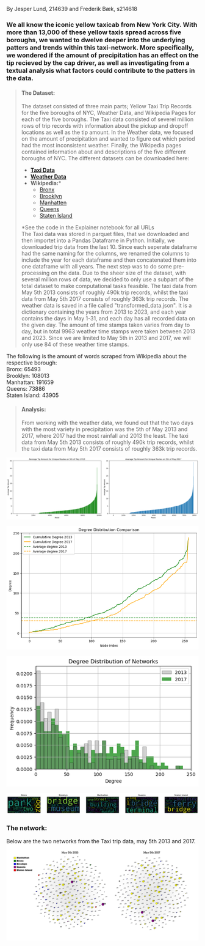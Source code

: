 By Jesper Lund, 214639 and Frederik Bæk, s214618

### We all know the iconic yellow taxicab from New York City. With more than 13,000 of these yellow taxis spread across five boroughs, we wanted to dwelve deeper into the underlying patters and trends within this taxi-network. More specifically, we wondered if the amount of precipitation has an effect on the tip recieved by the cap driver, as well as investigating from a textual analysis what factors could contribute to the patters in the data.

> #### The Dataset:  
> The dataset consisted of three main parts; Yellow Taxi Trip Records for the five boroughs of NYC, Weather Data, and Wikipedia Pages for each of the five boroughs. The Taxi data consisted of severel million rows of trip records with information about the pickup and dropoff locations as well as the tip amount. In the Weather data, we focused on the amount of precipitation and wanted to figure out which period had the most inconsistent weather. Finally, the Wikipedia pages contained information about and descriptions of the five different boroughs of NYC.
> The different datasets can be downloaded here:  
> - [**Taxi Data**](https://www.nyc.gov/site/tlc/about/tlc-trip-record-data.page)  
> - [**Weather Data**](https://www.wunderground.com/history/daily/us/ny/new-york-city/KLGA/date)  
> - **Wikipedia:***
>   - [Bronx](https://en.wikipedia.org/wiki/The_Bronx)
>   - [Brooklyn](https://en.wikipedia.org/wiki/Brooklyn)
>   - [Manhatten](https://en.wikipedia.org/wiki/Manhattan)
>   - [Queens](https://en.wikipedia.org/wiki/Queens)
>   - [Staten Island](https://en.wikipedia.org/wiki/Staten_Island)
> 
> *See the code in the Explainer notebook for all URLs
> <br>
> The Taxi data was stored in parquet files, that we downloaded and then importet into a Pandas Dataframe in Python. Initially, we downloaded trip data from the last 10. Since each seperate dataframe had the same naming for the columns, we renamed the columns to include the year for each dataframe and then concatenated them into one dataframe with all years. The next step was to do some pre-processing on the data. Due to the sheer size of the dataset, with several million rows of data, we decided to only use a subpart of the total dataset to make computational tasks feasible. The taxi data from May 5th 2013 consists of roughly 490k trip records, whilst the taxi data from May 5th 2017 consists of roughly 363k trip records.
> The weather data is saved in a file called "transformed_data.json". It is a dictionary containing the years from 2013 to 2023, and each year contains the days in May 1-31, and each day has all recorded data on the given day. The amount of time stamps taken varies from day to day, but in total 9963 weather time stamps were taken between 2013 and 2023. Since we are limited to May 5th in 2013 and 2017, we will only use 84 of these weather time stamps. 

The following is the amount of words scraped from Wikipedia about the respective borough:
<br>
Bronx: 65493 
<br>
Brooklyn: 108013 
<br>
Manhattan: 191659 
<br>
Queens: 73886 
<br>
Staten Island: 43905 
<br>

> #### Analysis:  
> From working with the weather data, we found out that the two days with the most variety in precipitation was the 5th of May 2013 and 2017, where 2017 had the most rainfall and 2013 the least. The taxi data from May 5th 2013 consists of roughly 490k trip records, whilst the taxi data from May 5th 2017 consists of roughly 363k trip records. 

![Tip_amount](docs/assets/Combined.png)

![Degdist](docs/assets/Degdist.png)

![Histogram](docs/assets/Histogram.png)

![Wordcloud](docs/assets/Wordclouds.png)

### The network:  
Below are the two networks from the Taxi trip data, may 5th 2013 and 2017. 
![Network](docs/assets/Network.jpg)
